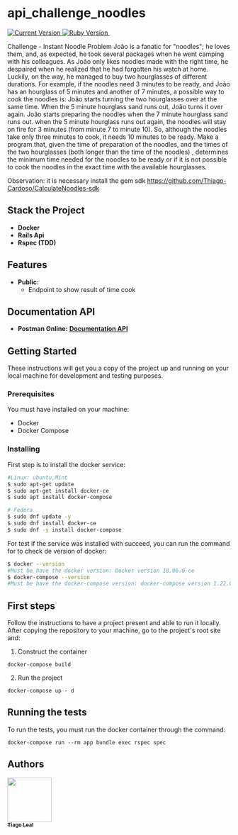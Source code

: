 # api_challenge_noodles

<p>
  <a href="https://github.com/tiagoleal/twitter-openweathermap">
    <img alt="Current Version" src="https://img.shields.io/badge/version-1.0.0 -blue.svg">
  </a>
  <a href="https://ruby-doc.org/core-2.7.1/">
    <img alt="Ruby Version" src="https://img.shields.io/badge/Ruby-2.7.1 -brightgreen.svg" target="_blank">
  </a>
  <a href="https://guides.rubyonrails.org/6_0_release_notes.html">
    <img alt="" src="https://img.shields.io/badge/Rails- 6.0-blue.svg" target="_blank">
  </a>
</p>

Challenge - Instant Noodle Problem
João is a fanatic for "noodles"; he loves them, and, as expected, he took several packages when he went camping with his colleagues. As João only likes noodles made with the right time, he despaired when he realized that he had forgotten his watch at home.
Luckily, on the way, he managed to buy two hourglasses of different durations. For example, if the noodles need 3 minutes to be ready, and João has an hourglass of 5 minutes and another of 7 minutes, a possible way to cook the noodles is:
João starts turning the two hourglasses over at the same time. When the 5 minute hourglass sand runs out, João turns it over again. João starts preparing the noodles when the 7 minute hourglass sand runs out. when the 5 minute hourglass runs out again, the noodles will stay on fire for 3 minutes (from minute 7 to minute 10). So, although the noodles take only three minutes to cook, it needs 10 minutes to be ready. Make a program that, given the time of preparation of the noodles, and the times of the two hourglasses (both longer than the time of the noodles) , determines the minimum time needed for the noodles to be ready or if it is not possible to cook the noodles in the exact time with the available hourglasses.

Observation: it is necessary install the gem sdk 
https://github.com/Thiago-Cardoso/CalculateNoodles-sdk

## Stack the Project

- **Docker**
- **Rails Api**
- **Rspec (TDD)**

## Features

- **Public:**
  - Endpoint to show result of time cook

## Documentation API

- **Postman Online:** [<b>Documentation API</b>](https://documenter.getpostman.com/view/2339597/TWDZJwn5)

## Getting Started

These instructions will get you a copy of the project up and running on your local machine for development and testing purposes.

### Prerequisites

You must have installed on your machine:

- Docker
- Docker Compose

### Installing

First step is to install the docker service:

```bash
#Linux: ubuntu,Mint
$ sudo apt-get update
$ sudo apt-get install docker-ce
$ sudo apt install docker-compose

# Fedora
$ sudo dnf update -y
$ sudo dnf install docker-ce
$ sudo dnf -y install docker-compose
```

For test if the service was installed with succeed, you can run the command for to check de version of docker:

```bash
$ docker --version
#Must be have the docker version: Docker version 18.06.0-ce
$ docker-compose --version
#Must be have the docker-compose version: docker-compose version 1.22.0
```

## First steps

Follow the instructions to have a project present and able to run it locally.
After copying the repository to your machine, go to the project's root site and:

1.  Construct the container

```
docker-compose build
```

2.  Run the project

```
docker-compose up - d
```

## Running the tests

To run the tests, you must run the docker container through the command:

```
docker-compose run --rm app bundle exec rspec spec
```

## Authors

<!-- ALL-CONTRIBUTORS-LIST:START - Do not remove or modify this section -->
<!-- prettier-ignore -->
[<img src="https://avatars1.githubusercontent.com/u/1753070?s=460&v=4" width="100px;"/><br /><sub><b>Tiago Leal</b></sub>](https://github.com/Thiago-Cardoso)<br />
